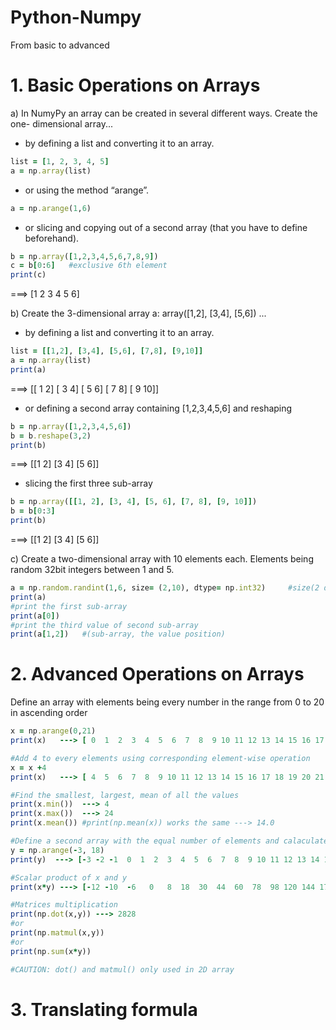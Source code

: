 # Python-Numpy
From basic to advanced

# 1. Basic Operations on Arrays
a) In NumyPy an array can be created in several different ways. 
Create the one- dimensional array...

- by defining a list and converting it to an array.
```ruby
list = [1, 2, 3, 4, 5]
a = np.array(list)
```
- or using the method “arange”.
```ruby
a = np.arange(1,6)
```
- or slicing and copying out of a second array (that you have to define beforehand).
```ruby
b = np.array([1,2,3,4,5,6,7,8,9])
c = b[0:6]   #exclusive 6th element
print(c)
```
===> [1 2 3 4 5 6]

b) Create the 3-dimensional array a: array([1,2], [3,4], [5,6]) ...

- by defining a list and converting it to an array.
```ruby
list = [[1,2], [3,4], [5,6], [7,8], [9,10]]
a = np.array(list)
print(a)
```
===> [[ 1  2]
     [ 3  4]
     [ 5  6]
     [ 7  8]
     [ 9 10]]

- or defining a second array containing [1,2,3,4,5,6] and reshaping
```ruby
b = np.array([1,2,3,4,5,6])
b = b.reshape(3,2)
print(b)
```
===> [[1 2]
     [3 4]
     [5 6]]

- slicing the first three sub-array
```ruby
b = np.array([[1, 2], [3, 4], [5, 6], [7, 8], [9, 10]])
b = b[0:3]
print(b)
```
===> [[1 2]
     [3 4]
     [5 6]]
     
c) Create a two-dimensional array with 10 elements each. Elements being random 32bit integers between 1 and 5.

```ruby
a = np.random.randint(1,6, size= (2,10), dtype= np.int32)     #size(2 dimensional, 10 elements each)
print(a)
#print the first sub-array 
print(a[0])   
#print the third value of second sub-array
print(a[1,2])   #(sub-array, the value position)
```
# 2. Advanced Operations on Arrays

Define an array with elements being every number in the range from 0 to 20 in ascending order
```ruby
x = np.arange(0,21)
print(x)   ---> [ 0  1  2  3  4  5  6  7  8  9 10 11 12 13 14 15 16 17 18 19 20]

#Add 4 to every elements using corresponding element-wise operation
x = x +4
print(x)   ---> [ 4  5  6  7  8  9 10 11 12 13 14 15 16 17 18 19 20 21 22 23 24]

#Find the smallest, largest, mean of all the values
print(x.min())  ---> 4
print(x.max())  ---> 24
print(x.mean()) #print(np.mean(x)) works the same ---> 14.0

#Define a second array with the equal number of elements and calaculate the scalar product of the 2 arrays
y = np.arange(-3, 18)
print(y)  ---> [-3 -2 -1  0  1  2  3  4  5  6  7  8  9 10 11 12 13 14 15 16 17]

#Scalar product of x and y
print(x*y) ---> [-12 -10  -6   0   8  18  30  44  60  78  98 120 144 170 198 228 260 294 330 368 408]

#Matrices multiplication
print(np.dot(x,y)) ---> 2828
#or
print(np.matmul(x,y))
#or
print(np.sum(x*y))

#CAUTION: dot() and matmul() only used in 2D array
```
# 3. Translating formula


